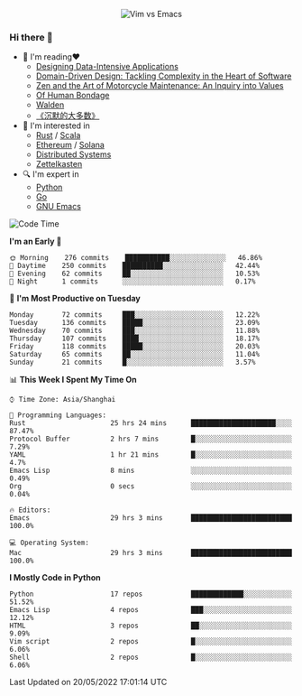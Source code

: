 <p align="center">
    <img src="https://gist.githubusercontent.com/coldnight/e696baffb094e71c96cb302118878eae/raw/40ea5053a6f66cc65f90f437e4173497da225958/banner.gif" alt="Vim vs Emacs" />
</p>

### Hi there 👋

- 📖 I'm reading❤️
    + [Designing Data-Intensive Applications](https://www.oreilly.com/library/view/designing-data-intensive-applications/9781491903063/)
    + [Domain-Driven Design: Tackling Complexity in the Heart of Software](https://www.dddcommunity.org/book/evans_2003/)
    + [Zen and the Art of Motorcycle Maintenance: An Inquiry into Values](https://en.wikipedia.org/wiki/Zen_and_the_Art_of_Motorcycle_Maintenance)
    + [Of Human Bondage](https://en.wikipedia.org/wiki/Of_Human_Bondage)
    + [Walden](https://en.wikipedia.org/wiki/Walden)
    + [《沉默的大多数》](https://en.wikipedia.org/wiki/Silent_majority)
- 🌱 I'm interested in
    + [Rust](https://www.rust-lang.org/) / [Scala](https://www.scala-lang.org/)
    + [Ethereum](https://ethereum.org/en/) / [Solana](https://solana.com/)
	+ [Distributed Systems](https://www.linuxzen.com/notes/topics/20200320174417_%E5%88%86%E5%B8%83%E5%BC%8F/)
	+ [Zettelkasten](https://www.linuxzen.com/notes/notes/20220120080920-slip_box/)
- 🔍 I'm expert in
    + [Python](https://www.python.org/)
    + [Go](https://go.dev/)
    + [GNU Emacs](https://www.gnu.org/software/emacs/)

<!--START_SECTION:waka-->
![Code Time](http://img.shields.io/badge/Code%20Time-0%20secs-blue)

**I'm an Early 🐤** 

```text
🌞 Morning    276 commits    ███████████░░░░░░░░░░░░░░   46.86% 
🌆 Daytime    250 commits    ██████████░░░░░░░░░░░░░░░   42.44% 
🌃 Evening    62 commits     ██░░░░░░░░░░░░░░░░░░░░░░░   10.53% 
🌙 Night      1 commits      ░░░░░░░░░░░░░░░░░░░░░░░░░   0.17%

```
📅 **I'm Most Productive on Tuesday** 

```text
Monday       72 commits     ███░░░░░░░░░░░░░░░░░░░░░░   12.22% 
Tuesday      136 commits    █████░░░░░░░░░░░░░░░░░░░░   23.09% 
Wednesday    70 commits     ███░░░░░░░░░░░░░░░░░░░░░░   11.88% 
Thursday     107 commits    ████░░░░░░░░░░░░░░░░░░░░░   18.17% 
Friday       118 commits    █████░░░░░░░░░░░░░░░░░░░░   20.03% 
Saturday     65 commits     ██░░░░░░░░░░░░░░░░░░░░░░░   11.04% 
Sunday       21 commits     █░░░░░░░░░░░░░░░░░░░░░░░░   3.57%

```


📊 **This Week I Spent My Time On** 

```text
⌚︎ Time Zone: Asia/Shanghai

💬 Programming Languages: 
Rust                     25 hrs 24 mins      █████████████████████░░░░   87.47% 
Protocol Buffer          2 hrs 7 mins        █░░░░░░░░░░░░░░░░░░░░░░░░   7.29% 
YAML                     1 hr 21 mins        █░░░░░░░░░░░░░░░░░░░░░░░░   4.7% 
Emacs Lisp               8 mins              ░░░░░░░░░░░░░░░░░░░░░░░░░   0.49% 
Org                      0 secs              ░░░░░░░░░░░░░░░░░░░░░░░░░   0.04%

🔥 Editors: 
Emacs                    29 hrs 3 mins       █████████████████████████   100.0%

💻 Operating System: 
Mac                      29 hrs 3 mins       █████████████████████████   100.0%

```

**I Mostly Code in Python** 

```text
Python                   17 repos            █████████████░░░░░░░░░░░░   51.52% 
Emacs Lisp               4 repos             ███░░░░░░░░░░░░░░░░░░░░░░   12.12% 
HTML                     3 repos             ██░░░░░░░░░░░░░░░░░░░░░░░   9.09% 
Vim script               2 repos             █░░░░░░░░░░░░░░░░░░░░░░░░   6.06% 
Shell                    2 repos             █░░░░░░░░░░░░░░░░░░░░░░░░   6.06%

```



 Last Updated on 20/05/2022 17:01:14 UTC
<!--END_SECTION:waka-->
